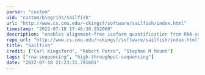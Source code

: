 ```yaml
---
parser: "custom"
uid: "custom/biogrids/sailfish"
url: "http://www.cs.cmu.edu/~ckingsf/software/sailfish/index.html"
timestamp: "2022-07-18 17:46:38.552060"
description: "enables alignment-free isoform quantification from RNA-seq reads using lightweight algorithms."
repo_url: "http://www.cs.cmu.edu/~ckingsf/software/sailfish/index.html"
title: "Sailfish"
credit: ["Carl Kingsford", "Robert Patro", "Stephen M Mount"]
tags: ["rna-sequencing", "high-throughput-sequencing"]
date: "2022-07-18 21:23:31.791601"
---
```

